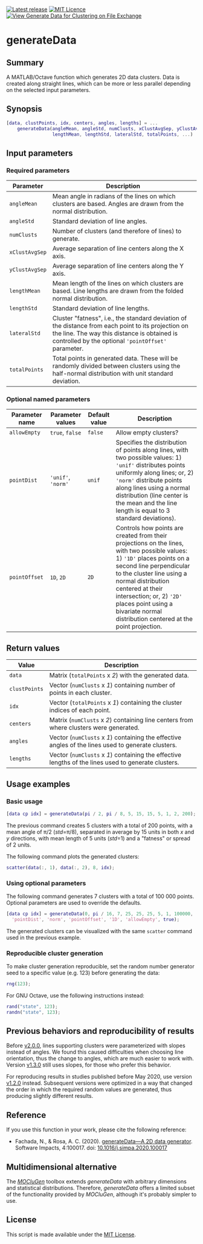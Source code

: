 [![Latest release](https://img.shields.io/github/release/fakenmc/generateData.svg)](https://github.com/fakenmc/generateData/releases)
[![MIT Licence](https://img.shields.io/badge/license-MIT-yellowgreen.svg)](https://opensource.org/licenses/MIT/)
[![View Generate Data for Clustering on File Exchange](https://www.mathworks.com/matlabcentral/images/matlab-file-exchange.svg)](https://www.mathworks.com/matlabcentral/fileexchange/37435-generate-data-for-clustering)

# generateData

## Summary

A MATLAB/Octave function which generates 2D data clusters. Data is
created along straight lines, which can be more or less parallel
depending on the selected input parameters.

## Synopsis

```MATLAB
[data, clustPoints, idx, centers, angles, lengths] = ...
    generateData(angleMean, angleStd, numClusts, xClustAvgSep, yClustAvgSep, ...
                 lengthMean, lengthStd, lateralStd, totalPoints, ...)
```

## Input parameters

### Required parameters

Parameter      | Description
-------------- | -----------
`angleMean`    | Mean angle in radians of the lines on which clusters are based. Angles are drawn from the normal distribution.
`angleStd`     | Standard deviation of line angles.
`numClusts`    | Number of clusters (and therefore of lines) to generate.
`xClustAvgSep` | Average separation of line centers along the X axis.
`yClustAvgSep` | Average separation of line centers along the Y axis.
`lengthMean`   | Mean length of the lines on which clusters are based. Line lengths are drawn from the folded normal distribution.
`lengthStd`    | Standard deviation of line lengths.
`lateralStd`   | Cluster "fatness", i.e., the standard deviation of the distance from each point to its projection on the line. The way this distance is obtained is controlled by the optional `'pointOffset'` parameter.
`totalPoints`  | Total points in generated data. These will be randomly divided between clusters using the half-normal distribution with unit standard deviation.

### Optional named parameters

Parameter name | Parameter values   | Default value | Description
-------------- | ---------------------------------- | ------------- | -----------
`allowEmpty`   | `true`, `false`    | `false`       | Allow empty clusters?
`pointDist`    | `'unif'`, `'norm'` | `unif`        | Specifies the distribution of points along lines, with two possible values: 1) `'unif'` distributes points uniformly along lines; or, 2) `'norm'` distribute points along lines using a normal distribution (line center is the mean and the line length is equal to 3 standard deviations).
`pointOffset`  | `1D`, `2D`         | `2D`          | Controls how points are created from their projections on the lines, with two possible values: 1) `'1D'` places points on a second line perpendicular to the cluster line using a normal distribution centered at their intersection; or, 2) `'2D'` places point using a bivariate normal distribution centered at the point projection.

## Return values

  Value         | Description
  ------------- | --------------------------------------------------------------------------------------
  `data`        | Matrix (`totalPoints` x *2*) with the generated data.
  `clustPoints` | Vector (`numClusts` x *1*) containing number of points in each cluster.
  `idx`         | Vector (`totalPoints` x *1*) containing the cluster indices of each point.
  `centers`     | Matrix (`numClusts` x *2*) containing line centers from where clusters were generated.
  `angles`      | Vector (`numClusts` x *1*) containing the effective angles of the lines used to generate clusters.
  `lengths`     | Vector (`numClusts` x *1*) containing the effective lengths of the lines used to generate clusters.

## Usage examples

### Basic usage

```MATLAB
[data cp idx] = generateData(pi / 2, pi / 8, 5, 15, 15, 5, 1, 2, 200);
```

The previous command creates 5 clusters with a total of 200 points, with
a mean angle of π/2 (*std*=π/8), separated in average by 15 units in both
*x* and *y* directions, with mean length of 5 units (*std*=1) and a
"fatness" or spread of 2 units.

The following command plots the generated clusters:

```MATLAB
scatter(data(:, 1), data(:, 2), 8, idx);
```

### Using optional parameters

The following command generates 7 clusters with a total of 100 000 points.
Optional parameters are used to override the defaults.

```MATLAB
[data cp idx] = generateData(0, pi / 16, 7, 25, 25, 25, 5, 1, 100000, ...
  'pointDist', 'norm', 'pointOffset', '1D', 'allowEmpty', true);
```

The generated clusters can be visualized with the same `scatter` command used
in the previous example.

### Reproducible cluster generation

To make cluster generation reproducible, set the random number generator seed
to a specific value (e.g. 123) before generating the data:

```MATLAB
rng(123);
```

For GNU Octave, use the following instructions instead:

```MATLAB
rand("state", 123);
randn("state", 123);
```

## Previous behaviors and reproducibility of results

Before [v2.0.0](https://github.com/fakenmc/generateData/tree/v2.0.0), lines
supporting clusters were parameterized with slopes instead of angles. We found
this caused difficulties when choosing line orientation, thus the change to
angles, which are much easier to work with.
Version [v1.3.0](https://github.com/fakenmc/generateData/tree/v1.3.0) still
uses slopes, for those who prefer this behavior.

For reproducing results in studies published before May 2020, use version
[v1.2.0](https://github.com/fakenmc/generateData/tree/v1.2.0) instead.
Subsequent versions were optimized in a way that changed the order in which
the required random values are generated, thus producing slightly different
results.

## Reference

If you use this function in your work, please cite the following reference:

- Fachada, N., & Rosa, A. C. (2020).
[generateData—A 2D data generator](https://doi.org/10.1016/j.simpa.2020.100017).
Software Impacts, 4:100017. doi: [10.1016/j.simpa.2020.100017](https://doi.org/10.1016/j.simpa.2020.100017)

## Multidimensional alternative

The [*MOCluGen*](https://github.com/clugen/MOCluGen) toolbox extends
*generateData* with arbitrary dimensions and statistical distributions.
Therefore, *generateData* offers a limited subset of the functionality provided
by *MOCluGen*, although it's probably simpler to use.

## License

This script is made available under the [MIT License](LICENSE).
